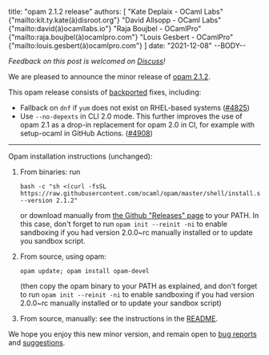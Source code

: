 title: "opam 2.1.2 release"
authors: [
  "Kate Deplaix - OCaml Labs" {"mailto:kit.ty.kate(à)disroot.org"}
  "David Allsopp - OCaml Labs" {"mailto:david(à)ocamllabs.io"}
  "Raja Boujbel - OCamlPro" {"mailto:raja.boujbel(à)ocamlpro.com"}
  "Louis Gesbert - OCamlPro" {"mailto:louis.gesbert(à)ocamlpro.com"}
]
date: "2021-12-08"
--BODY--

_Feedback on this post is welcomed on [Discuss](https://discuss.ocaml.org/t/ann-opam-2-1-2/8973)!_

We are pleased to announce the minor release of [opam 2.1.2](https://github.com/ocaml/opam/releases/tag/2.1.2).

This opam release consists of [backported](https://github.com/ocaml/opam/issues/4920) fixes, including:

* Fallback on `dnf` if `yum` does not exist on RHEL-based systems ([#4825](https://github.com/ocaml/opam/pull/4825))
* Use `--no-depexts` in CLI 2.0 mode. This further improves the use of opam 2.1 as a drop-in replacement for opam 2.0 in CI, for example with setup-ocaml in GitHub Actions. ([#4908](https://github.com/ocaml/opam/pull/4908))

---

Opam installation instructions (unchanged):

1. From binaries: run

    ```
    bash -c "sh <(curl -fsSL https://raw.githubusercontent.com/ocaml/opam/master/shell/install.sh) --version 2.1.2"
    ```

    or download manually from [the Github "Releases" page](https://github.com/ocaml/opam/releases/tag/2.1.2) to your PATH. In this case, don't forget to run `opam init --reinit -ni` to enable sandboxing if you had version 2.0.0~rc manually installed or to update you sandbox script.

2. From source, using opam:

    ```
    opam update; opam install opam-devel
    ```

   (then copy the opam binary to your PATH as explained, and don't forget to run `opam init --reinit -ni` to enable sandboxing if you had version 2.0.0~rc manually installed or to update your sandbox script)

3. From source, manually: see the instructions in the [README](https://github.com/ocaml/opam/tree/2.1.2#compiling-this-repo).

We hope you enjoy this new minor version, and remain open to [bug reports](https://github.com/ocaml/opam/issues) and [suggestions](https://github.com/ocaml/opam/issues).
